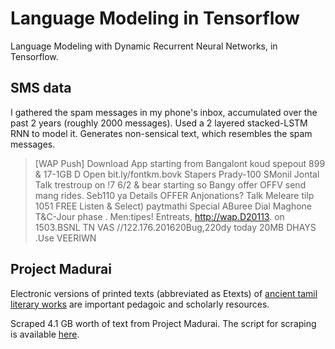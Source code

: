 # Language Modeling in Tensorflow

Language Modeling with Dynamic Recurrent Neural Networks, in Tensorflow.


## SMS data

I gathered the spam messages in my phone's inbox, accumulated over the past 2 years (roughly 2000 messages). Used a 2 layered stacked-LSTM RNN to model it. Generates non-sensical text, which resembles the spam messages.

> [WAP Push] Download App starting from Bangalont koud spepout 899 & 17-1GB D
> Open bit.ly/fontkm.bovk Stapers Prady-100 SMonil Jontal Talk trestroup on !7 6/2 & bear starting so
> Bangy offer OFFV send mang rides. Seb110 ya Details OFFER  Anjonations? Talk Meleare tilp 1051
> FREE Listen & Select) paytmathi Special ABuree Dial Maghone T&C-Jour phase . Men:tipes!    Entreats, 
> http://wap.D20113. on 1503.BSNL TN VAS
> //122.176.201620Bug,220dy today 20MB DHAYS .Use VEERIWN

## Project Madurai

Electronic versions of printed texts (abbreviated as Etexts) of [ancient tamil literary works](http://www.projectmadurai.org/) are important pedagoic and scholarly resources. 

Scraped 4.1 GB worth of text from Project Madurai. The script for scraping is available [here](). 
